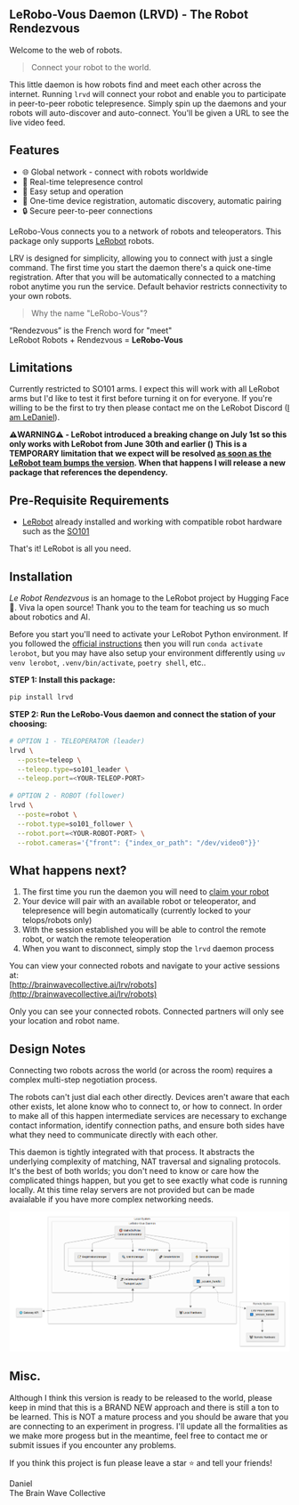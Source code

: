 ## LeRobo-Vous Daemon (LRVD) - The Robot Rendezvous 
Welcome to the web of robots.  

> Connect your robot to the world.

This little daemon is how robots find and meet each other across the internet.  Running `lrvd` will connect your robot and enable you to participate in peer-to-peer robotic telepresence. Simply spin up the daemons and your robots will auto-discover and auto-connect. You'll be given a URL to see the live video feed.  

## Features
- 🌐 Global network - connect with robots worldwide
- 📡 Real-time telepresence control
- 🚀 Easy setup and operation
- 🔄 One-time device registration, automatic discovery, automatic pairing
- 🔒 Secure peer-to-peer connections 

LeRobo-Vous connects you to a network of robots and teleoperators. This package only supports [LeRobot](https://github.com/huggingface/lerobot) robots.

LRV is designed for simplicity, allowing you to connect with just a single command. The first time you start the daemon there's a quick one-time registration. After that you will be automatically connected to a matching robot anytime you run the service. Default behavior restricts connectivity to your own robots.

> Why the name "LeRobo-Vous"?

“Rendezvous” is the French word for "meet"  
LeRobot Robots + Rendezvous = **LeRobo-Vous**

## Limitations 
Currently restricted to SO101 arms. I expect this will work with all LeRobot arms but I'd like to test it first before turning it on for everyone. If you're willing to be the first to try then please contact me on the LeRobot Discord ([I am LeDaniel](https://discord.com/users/769583125579169812)).

**⚠️WARNING⚠️ - LeRobot introduced a breaking change on July 1st so this only works with LeRobot from June 30th and earlier ()**
**This is a TEMPORARY limitation that we expect will be resolved [as soon as the LeRobot team bumps the version](https://github.com/huggingface/lerobot/pull/1515/files). When that happens I will release a new package that references the dependency.**

## Pre-Requisite Requirements
- [LeRobot](https://github.com/huggingface/lerobot) already installed and working with compatible robot hardware such as the [SO101](https://github.com/TheRobotStudio/SO-ARM100)  

That's it! LeRobot is all you need.  

## Installation

*Le Robot Rendezvous* is an homage to the LeRobot project by Hugging Face 🤗. Viva la open source! Thank you to the team for teaching us so much about robotics and AI.  

Before you start you'll need to activate your LeRobot Python environment. If you followed the [official instructions](https://huggingface.co/docs/lerobot/en/getting_started_real_world_robot) then you will run `conda activate lerobot`, but you may have also setup your environment differently using `uv venv lerobot`, `.venv/bin/activate`, `poetry shell`, etc..  

**STEP 1: Install this package:**  
```bash
pip install lrvd
```

**STEP 2: Run the LeRobo-Vous daemon and connect the station of your choosing:**   
```bash
# OPTION 1 - TELEOPERATOR (leader)
lrvd \
  --poste=teleop \
  --teleop.type=so101_leader \
  --teleop.port=<YOUR-TELEOP-PORT>
```   

```bash
# OPTION 2 - ROBOT (follower)
lrvd \
  --poste=robot \
  --robot.type=so101_follower \
  --robot.port=<YOUR-ROBOT-PORT> \
  --robot.cameras='{"front": {"index_or_path": "/dev/video0"}}'
```

## What happens next?
1. The first time you run the daemon you will need to [claim your robot](http://brainwavecollective.ai/lrv/robots?claim=)
2. Your device will pair with an available robot or teleoperator, and telepresence will begin automatically (currently locked to your telops/robots only)
3. With the session established you will be able to control the remote robot, or watch the remote teleoperation
4. When you want to disconnect, simply stop the `lrvd` daemon process 

You can view your connected robots and navigate to your active sessions at:  
[http://brainwavecollective.ai/lrv/robots](http://brainwavecollective.ai/lrv/robots)

Only you can see your connected robots.  Connected partners will only see your location and robot name.  

## Design Notes
Connecting two robots across the world (or across the room) requires a complex multi-step negotiation process.  

The robots can't just dial each other directly. Devices aren't aware that each other exists, let alone know who to connect to, or how to connect. In order to make all of this happen intermediate services are necessary to exchange contact information, identify connection paths, and ensure both sides have what they need to communicate directly with each other.  

This daemon is tightly integrated with that process. It abstracts the underlying complexity of matching, NAT traversal and signaling protocols.  It's the best of both worlds; you don't need to know or care how the complicated things happen, but you get to see exactly what code is running locally.  At this time relay servers are not provided but can be made avaialable if you have more complex networking needs.  

![LeRobo-Vous Overview](lrvd_overview.png)  

## Misc.

Although I think this version is ready to be released to the world, please keep in mind that this is a BRAND NEW approach and there is still a ton to be learned. This is NOT a mature process and you should be aware that you are connecting to an experiment in progress. I'll update all the formalities as we make more progess but in the meantime, feel free to contact me or submit issues if you encounter any problems.    

If you think this project is fun please leave a star ⭐ and tell your friends!  

Daniel  
The Brain Wave Collective    
